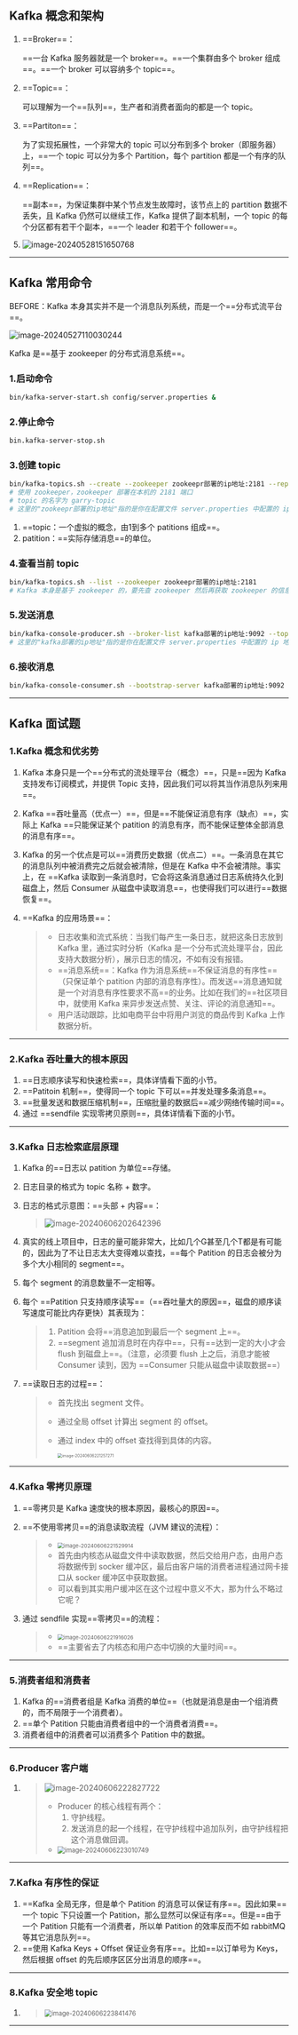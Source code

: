 ## Kafka 概念和架构

1. ==Broker==：

	==一台 Kafka 服务器就是一个 broker==。==一个集群由多个 broker 组成==。==一个 broker 可以容纳多个 topic==。

2. ==Topic==：

	可以理解为一个==队列==，生产者和消费者面向的都是一个 topic。

3. ==Partiton==：

	为了实现拓展性，一个非常大的 topic 可以分布到多个 broker（即服务器）上，==一个 topic 可以分为多个 Partition，每个 partition 都是一个有序的队列==。

4. ==Replication==：

	==副本==，为保证集群中某个节点发生故障时，该节点上的 partition 数据不丢失，且 Kafka 仍然可以继续工作，Kafka 提供了副本机制，一个 topic 的每个分区都有若干个副本，==一个 leader 和若干个 follower==。

5. ![image-20240528151650768](Kafka.assets/image-20240528151650768.png)

---



## Kafka 常用命令

BEFORE：Kafka 本身其实并不是一个消息队列系统，而是一个==分布式流平台==。

![image-20240527110030244](Kafka.assets/image-20240527110030244.png)

Kafka 是==基于 zookeeper 的分布式消息系统==。

### 1.启动命令

```bash
bin/kafka-server-start.sh config/server.properties &
```

### 2.停止命令

```bash
bin.kafka-server-stop.sh
```

### 3.创建 topic

```bash
bin/kafka-topics.sh --create --zookeeper zookeepr部署的ip地址:2181 --replication-factor 1 --partitions 1 --topic garry-topic
# 使用 zookeeper，zookeeper 部署在本机的 2181 端口
# topic 的名字为 garry-topic
# 这里的"zookeepr部署的ip地址"指的是你在配置文件 server.properties 中配置的 ip 地址
```

1. ==topic：一个虚拟的概念，由1到多个 patitions 组成==。
2. patition：==实际存储消息==的单位。

### 4.查看当前 topic

```bash
bin/kafka-topics.sh --list --zookeeper zookeepr部署的ip地址:2181
# Kafka 本身是基于 zookeeper 的，要先查 zookeeper 然后再获取 zookeeper 的信息
```

### 5.发送消息

```bash
bin/kafka-console-producer.sh --broker-list kafka部署的ip地址:9092 --topic garry-topic
# 这里的"kafka部署的ip地址"指的是你在配置文件 server.properties 中配置的 ip 地址
```

### 6.接收消息

```bash
bin/kafka-console-consumer.sh --bootstrap-server kafka部署的ip地址:9092 --topic garry-topic --from-beginning
```

---



## Kafka 面试题

### 1.Kafka 概念和优劣势

1. Kafka 本身只是一个==分布式的流处理平台（概念）==，只是==因为 Kafka 支持发布订阅模式，并提供 Topic 支持，因此我们可以将其当作消息队列来用==。

2. Kafka ==吞吐量高（优点一）==，但是==不能保证消息有序（缺点）==，实际上 Kafka ==只能保证某个 patition 的消息有序，而不能保证整体全部消息的消息有序==。

3. Kafka 的另一个优点是可以==消费历史数据（优点二）==。一条消息在其它的消息队列中被消费完之后就会被清除，但是在 Kafka 中不会被清除。事实上，在 ==Kafka 读取到一条消息时，它会将这条消息通过日志系统持久化到磁盘上，然后 Consumer 从磁盘中读取消息==，也使得我们可以进行==数据恢复==。

4. ==Kafka 的应用场景==：

	> - 日志收集和流式系统：当我们每产生一条日志，就把这条日志放到 Kafka 里，通过实时分析（Kafka 是一个分布式流处理平台，因此支持大数据分析），展示日志的情况，不如有没有报错。
	> - ==消息系统==：Kafka 作为消息系统==不保证消息的有序性==（只保证单个 patition 内部的消息有序性）。而发送==消息通知就是一个对消息有序性要求不高==的业务。比如在我们的==社区项目中，就使用 Kafka 来异步发送点赞、关注、评论的消息通知==。
	> - 用户活动跟踪，比如电商平台中将用户浏览的商品传到 Kafka 上作数据分析。

---



### 2.Kafka 吞吐量大的根本原因

1. ==日志顺序读写和快速检索==，具体详情看下面的小节。
1. ==Patitoin 机制==，使得同一个 topic 下可以==并发处理多条消息==。
1. ==批量发送和数据压缩机制==，压缩批量的数据后==减少网络传输时间==。
1. 通过 ==sendfile 实现零拷贝原则==，具体详情看下面的小节。

---



### 3.Kafka 日志检索底层原理

1. Kafka 的==日志以 patition 为单位==存储。

2. 日志目录的格式为 topic 名称 + 数字。

3. 日志的格式示意图：==头部 + 内容==：

	> ![image-20240606202642396](Kafka.assets/image-20240606202642396.png)

4. 真实的线上项目中，日志的量可能非常大，比如几个G甚至几个T都是有可能的，因此为了不让日志太大变得难以查找，==每个 Patition 的日志会被分为多个大小相同的 segment==。

5. 每个 segment 的消息数量不一定相等。

6. 每个 ==Patition 只支持顺序读写==（==吞吐量大的原因==，磁盘的顺序读写速度可能比内存更快）其表现为：

	> 1. Patition 会将==消息追加到最后一个 segment 上==。
	> 2. ==segment 追加消息时在内存中==，只有==达到一定的大小才会 flush 到磁盘上==。（注意，必须要 flush 上之后，消息才能被 Consumer 读到，因为 ==Consumer 只能从磁盘中读取数据==）

7. ==读取日志的过程==：

	> - 首先找出 segment 文件。
	>
	> - 通过全局 offset 计算出 segment 的 offset。
	>
	> - 通过 index 中的 offset 查找得到具体的内容。
	>
	> 	<img src="Kafka.assets/image-20240606221257271.png" alt="image-20240606221257271" style="zoom:50%;" />

---



### 4.Kafka 零拷贝原理

1. ==零拷贝是 Kafka 速度快的根本原因，最核心的原因==。

2. ==不使用零拷贝==的消息读取流程（JVM 建议的流程）：

	> - <img src="Kafka.assets/image-20240606221529914.png" alt="image-20240606221529914" style="zoom: 67%;" />
	> - 首先由内核态从磁盘文件中读取数据，然后交给用户态，由用户态将数据传到 socker 缓冲区，最后由客户端的消费者进程通过网卡接口从 socker 缓冲区中获取数据。
	> - 可以看到其实用户缓冲区在这个过程中意义不大，那为什么不略过它呢？

3. 通过 sendfile 实现==零拷贝==的流程：

	> - <img src="Kafka.assets/image-20240606221916026.png" alt="image-20240606221916026" style="zoom:67%;" />
	> - ==主要省去了内核态和用户态中切换的大量时间==。

---



### 5.消费者组和消费者

1. Kafka 的==消费者组是 Kafka 消费的单位==（也就是消息是由一个组消费的，而不局限于一个消费者）。
2. ==单个 Patition 只能由消费者组中的一个消费者消费==。
3. 消费者组中的消费者可以消费多个 Patition 中的数据。

---



### 6.Producer 客户端

1. > ![image-20240606222827722](Kafka.assets/image-20240606222827722.png)
	>
	> - Producer 的核心线程有两个：
	> 	1. 守护线程。
	> 	2. 发送消息的起一个线程，在守护线程中追加队列，由守护线程把这个消息做回调。
	> - <img src="Kafka.assets/image-20240606223010749.png" alt="image-20240606223010749" style="zoom: 80%;" />

---



### 7.Kafka 有序性的保证

1. ==Kafka 全局无序，但是单个 Patition 的消息可以保证有序==。因此如果==一个 topic 下只设置一个 Patition，那么显然可以保证有序==。但是==由于一个 Patition 只能有一个消费者，所以单 Patition 的效率反而不如 rabbitMQ 等其它消息队列==。
2. ==使用 Kafka Keys + Offset 保证业务有序==。比如==以订单号为 Keys，然后根据 offset 的先后顺序区区分出消息的顺序==。

---



### 8.Kafka 安全地 topic

1. > <img src="Kafka.assets/image-20240606223841476.png" alt="image-20240606223841476" style="zoom: 80%;" />

---



